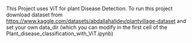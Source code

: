 This Project uses ViT for plant Disease Detection.
To run this project download dataset from 
https://www.kaggle.com/datasets/abdallahalidev/plantvillage-dataset
and set your own data_dir (which you can modify in the first cell of the Plant_disease_classification_with_ViT.ipynb)
